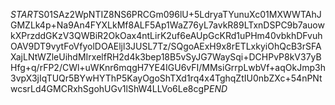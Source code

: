 $START$S01SAz2WpNTIZ8NS6PRCGm096lU+5LdryaTYunuXc01MXWWTAhJGMZLk4p+Na9An4FYXLkMf8ALF5Ap1WaZ76yL7avkR89LTxnDSPC9b7auowkXPrzddGKzV3QWBiR2OkOax4ntLirK2uf6eAUpGcKRd1uPHm40vbkhDFvuhOAV9DT9vytFoVfyolDOAEljl3JUSL7Tz/SQgoAExH9x8rETLxkyiOhQcB3rSFAXajLNtWZleUihdMIrxelfRH2d4k3bep18B5vSyJG7WaySqi+DCHPvP8kV37yBHfg+q/rFP2/CWl+uWKnr6mqgH7YE4IGU6vFI/MMsiGrrpLwbVf+aqOkJmp3h3vpX3jIqTUQr5BYwHYThP5KayOgoShTXd1rq4x4TghqZtIU0nbZXc+54nPNtwcsrLd4GMCRxhSgohUGv1lShW4LLVo6Le8cgP$END$
